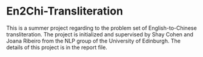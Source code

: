 # En2Chi-Transliteration
This is a summer project regarding to the problem set of English-to-Chinese transliteration. The project is initialized and supervised by Shay Cohen and Joana Ribeiro from the NLP group of the University of Edinburgh.
The details of this project is in the report file.
